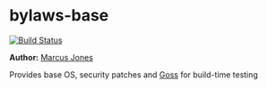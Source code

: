 # bylaws-base #

[![Build Status](https://travis-ci.org/marcusnjones/bylaws-base.svg?branch=master)](https://travis-ci.org/marcusnjones/bylaws-base)

**Author:**      [Marcus Jones](http://www.linkedin.com/in/marcusnjones/)

Provides base OS, security patches and [Goss](https://github.com/aelsabbahy/goss) for build-time testing

